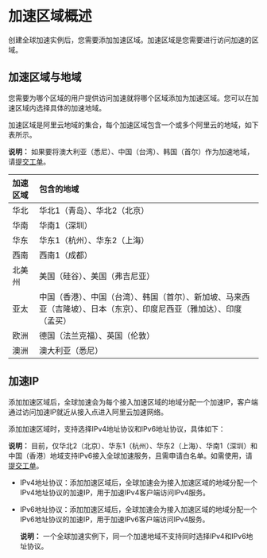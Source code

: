 # 加速区域概述

创建全球加速实例后，您需要添加加速区域。加速区域是您需要进行访问加速的区域。

## 加速区域与地域

您需要为哪个区域的用户提供访问加速就将哪个区域添加为加速区域。您可以在加速区域内选择具体的加速地域。

加速区域是阿里云地域的集合，每个加速区域包含一个或多个阿里云的地域，如下表所示。

**说明：** 如果要将澳大利亚（悉尼）、中国（台湾）、韩国（首尔）作为加速地域，请[提交工单](https://workorder-intl.console.aliyun.com/?spm=5176.11182188.console-base-top.dworkorder.18ae4882n3v6ZW#/ticket/createIndex)。

|加速区域|包含的地域|
|:---|:----|
|华北|华北1（青岛）、华北2（北京）|
|华南|华南1（深圳）|
|华东|华东1（杭州）、华东2（上海）|
|西南|西南1（成都）|
|北美州|美国（硅谷）、美国（弗吉尼亚）|
|亚太|中国（香港）、中国（台湾）、韩国（首尔）、新加坡、马来西亚（吉隆坡）、日本（东京）、印度尼西亚（雅加达）、印度（孟买）|
|欧洲|德国（法兰克福）、英国（伦敦）|
|澳洲|澳大利亚（悉尼）|

## 加速IP

添加加速区域后，全球加速会为每个接入加速区域的地域分配一个加速IP，客户端通过访问加速IP就近从接入点进入阿里云加速网络。

添加加速区域时，支持选择IPv4地址协议和IPv6地址协议，具体如下：

**说明：** 目前，仅华北2（北京）、华东1（杭州）、华东2（上海）、华南1（深圳）和中国（香港）地域支持IPv6接入全球加速服务，且需申请白名单。如需使用，请[提交工单](https://workorder-intl.console.aliyun.com/?spm=5176.11182188.console-base-top.dworkorder.18ae4882n3v6ZW#/ticket/createIndex)。

-   IPv4地址协议：添加加速区域后，全球加速会为接入加速区域的地域分配一个IPv4地址协议的加速IP，用于加速IPv4客户端访问IPv4服务。
-   IPv6地址协议：添加加速区域后，全球加速会为接入加速区域的地域分配一个IPv6地址协议的加速IP，用于加速IPv6客户端访问IPv4服务。

    **说明：** 一个全球加速实例下，同一个加速地域不支持同时选择IPv4和IPv6地址协议。


